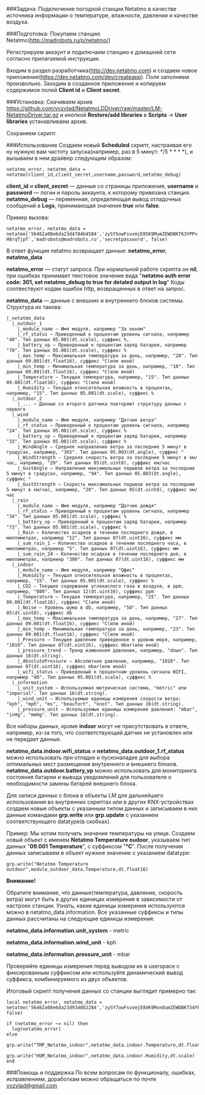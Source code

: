 ###Задача:
Подключение погодной станции Netatmo в качестве источника информации о температуре, влажности, давлении и качестве воздуха. 

###Подготовка:
Покупаем станцию Netatmo(http://madrobots.ru/p/netatmo/)

Регистрируем аккаунт и подключаем станцию к домашней сети согласно прилагаемой инструкции. 

Входим в раздел разработчика(http://dev.netatmo.com) и создаем новое приложение(https://dev.netatmo.com/dev/createapp). Поля заполняем произвольно. 
Заходим в созданное приложение и копируем содержимое полей **Client id** и **Client secret**. 

###Установка:
Скачиваем архив https://github.com/vvzvlad/NetatmoLDDriver/raw/master/LM-NetatmoDriver.tar.gz и кнопкой **Restore/add libraries** в **Scripts** -> **User libraries** устанавливаем архив. 

Сохраняем скрипт. 

###Использование
Создаем новый **Scheduled** скрипт, настраивая его ну нужную вам частоту запуска(например, раз в 5 минут: */5 * * * *), и вызываем в нем драйвер следующим образом:

`netatmo_error, netatmo_data = netatmo(client_id,client_secret,username,password,netatmo_debug)`

**client_id** и **client_secret** — данные со страницы приложения, **username** и **password** — логин и пароль аккаунта, к которому привязана станция. 
**netatmo_debug** — переменная, определяющая вывод отладочных сообщений в **Logs**, принимающая значения **true** или **false**. 

Пример вызова:

`netatmo_error, netatmo_data = netatmo('56462a08e6da23d4784b4584','zySY5owFsvxmjE85K9MumZEWDBKT63YPPvH8rqTjpT','madrobots@madrobots.ru','secretpassword', false)`

В ответ функция netatmo возвращает данные: **netatmo_error**, **netatmo_data**

**netatmo_error** — статут запроса. При нормальной работе скрипта он **nil**, при ошибках принимает текстовое значение вида "**netatmo auth error code: 301, set netatmo_debug to true for detaled output in log**"
Коды соотвествуют кодам ошибок http, возвращенных в ответ на запрос. 

**netatmo_data** — данные с внешних и внутреннего блоков системы. Структура их такова:

```
|_netatmo_data
  |_outdoor_1
    |_module_name — Имя модуля, например "За окном"
    |_rf_status — Приведенный к процентам уровень сигнала, например "40". Тип данных 05.001(dt.scale), суффикс %, 
    |_battery_vp — Приведенный к процентам заряд батареи, например "70". Тип данных 05.001(dt.scale), суффикс %
    |_max_temp — Максимальная температура за день, например, "20". Тип данных 09.001(dt.float16), суффикс °C(или иной)
    |_min_temp — Минимальная температура за день, например, "10". Тип данных 09.001(dt.float16), суффикс °C(или иной)
    |_Temperature — Текущая температура, например, "15". Тип данных 09.001(dt.float16), суффикс °C(или иной)
    |_Humidity — Текущая относительная влажность в процентах, например, "15". Тип данных 05.001(dt.scale), суффикс %
  |_outdoor_2
    |_... — Данные со второго датчика повторяют структуру данных с первого
  |_wind
    |_module_name — Имя модуля, например "Датчик ветра"
    |_rf_status — Приведенный к процентам уровень сигнала, например "24". Тип данных 05.001(dt.scale), суффикс %
    |_battery_vp — Приведенный к процентам заряд батареи, например "33". Тип данных 05.001(dt.scale), суффикс %
    |_WindAngle — Среднее направление ветра за последние 5 минут в градусах, например, "365". Тип данных 05.003(dt.angle), суффикс °
    |_WindStrength — Средняя скорость ветра за последние 5 минут в км/час, например, "20". Тип данных 05(dt.uint8), суффикс км/час
    |_GustAngle — Направление максимальных порывов ветра за последние 5 минут в градусах, например, "94". Тип данных 05.003(dt.angle), суффикс °
    |_GustStrength — Скорость максимальных порывов ветра за последние 5 минут в км/час, например, "20". Тип данных 05(dt.uint8), суффикс км/час
  |_rain
    |_module_name — Имя модуля, например "Датчик дождя"
    |_rf_status — Приведенный к процентам уровень сигнала, например "34". Тип данных 05.001(dt.scale), суффикс %
    |_battery_vp — Приведенный к процентам заряд батареи, например "73". Тип данных 05.001(dt.scale), суффикс %
    |_Rain — Количество осадков в течении последнего дождя, в миллиметрах, например "12". Тип данных 07(dt.uint16), суффикс мм
    |_sum_rain_1 — Количество осадков в течении последнего часа, в миллиметрах, наприиер "5". Тип данных 07(dt.uint16), суффикс мм
    |_sum_rain_24 — Количество осадков в течении последнего дня, в миллиметрах, наприиер "300". Тип данных 07(dt.uint16), суффикс мм
  |_indoor
    |_module_name — Имя модуля, например "Офис"
    |_Humidity — Текущая относительная влажность в процентах, например, "15". Тип данных 05.001(dt.scale), суффикс %
    |_CO2 — Текущее содержание углекислого газа в воздухе, в ppm, например, "800". Тип данных 12(dt.uint16), суффикс ppm
    |_Temperature — Текущая температура, например, "25". Тип данных 09.001(dt.float16), суффикс °C(или иной)
    |_Noise — Уровень шума в db, например, "50". Тип данных 05(dt.uint8), суффикс db
    |_max_temp — Максимальная температура за день, например, "27". Тип данных 09.001(dt.float16), суффикс °C(или иной)
    |_min_temp — Минимальная температура за день, например, "23". Тип данных 09.001(dt.float16), суффикс °C(или иной)
    |_Pressure — Текущее давление приведенное к уровню моря, например, "1010". Тип данных 07(dt.uint16), суффикс mbar(или иной)
    |_pressure_trend — Тренд изменения давления, например, "down". Тип данных 16(dt.string).
    |_AbsolutePressure — Абсолютное давление, например, "1010". Тип данных 07(dt.uint16), суффикс mbar(или иной)
    |_wifi_status — Приведенный к процентнам уровень сигнала WIFI, например "40". Тип данных 05.001(dt.scale), суффикс %
  |_information
    |_unit_system — Используемая метрическая система, "metric" или "imperial". Тип данных 16(dt.string).
    |_wind_unit — Используемые единицы измерения скорости ветра: "kph", "mph", "ms", "beaufort", "knot". Тип данных 16(dt.string).
    |_pressure_unit — Используемые единицы измерения давления: "mbar", "inHg", "mmHg". Тип данных 16(dt.string).
```

Все наборы данных, кроме **indoor** могут не присутствовать в ответе, например, из-за того, что соответствующий датчик не установлен или не передает 
 данные.


**netatmo_data.indoor.wifi_status** и **netatmo_data.outdoor_1.rf_status** можно использовать при отладке и пусконаладке для выбора оптимальных мест размещения внутреннего и внешнего блоков. 
**netatmo_data.outdoor.battery_vp** можно использовать для мониторинга состояния батареи и вывода уведомлений для пользователя о необходимости замены батарей внешнего блока.


Для записи данных с блока в объекты LM для дальнейшего использования во внутренних скриптах или в других KNX-устройствах создаем новые объекты с указанным типом данных и записываем в них данные командами **grp.write** или **grp.update** с указанием соответствующего datatype(в скобках). 

Пример:
Мы хотим получать значение температуры на улице. Создаем новый объект с именем **Netatmo Temperature oudoor**, указываем тип данных "**09.001 Temperature**", с суффиксом "**°C**". После получения данных записываем в объект нужное значение с указанием datatype:

`grp.write("Netatmo Temperature outdoor",module_outdoor_data.Temperature,dt.float16)`

**Внимание!**

Обратите внимание, что данные(температура, давление, скорость ветра) могут быть в других единицах измерения в зависимости от настроек станции. Узнать, какие единицы измерения используются можно в netatmo_data.information. 
Все указанные суффиксы и типы данных рассчитаны на следующие единицы измерения:

**netatmo_data.information.unit_system** - metric

**netatmo_data.information.wind_unit** - kph

**netatmo_data.information.pressure_unit** - mbar

Проверяйте единицы измерения перед выводом их в userspace с фиксированным суффиксом или используйте динамический вывод суффикса, комбинируемого из двух объектов. 


Итоговый скрипт получения данных со станции выглядит примерно так:
```
local netatmo_error, netatmo_data = netatmo('56462a08e6da23d9348b2284','zySY7owFsvxmjE84K9MxnOumZEWDBKT54YPPvH8rqTjpT','madrobots@madrobots.ru','secretpassword', false)

if (netatmo_error ~= nil) then
  log(netatmo_error)
else
  grp.write("TMP_Netatmo_indoor",netatmo_data.indoor.Temperature,dt.float16)
  grp.write("HUM_Netatmo_indoor",netatmo_data.indoor.Humidity,dt.scale)
end
```
###Помощь и поддержка
По всем вопросам по функционалу, ошибках, исправлениям, доработкам можно обращаться по почте vvzvlad@gmail.com

 
